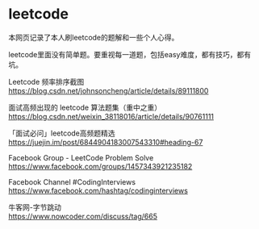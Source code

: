 # leetcode

本网页记录了本人刷leetcode的题解和一些个人心得。

leetcode里面没有简单题。要重视每一道题，包括easy难度，都有技巧，都有坑。

Leetcode 频率排序截图  
https://blog.csdn.net/johnsoncheng/article/details/89111800

面试高频出现的 leetcode 算法题集（重中之重）  
https://blog.csdn.net/weixin_38118016/article/details/90761111

「面试必问」leetcode高频题精选  
https://juejin.im/post/6844904183007543310#heading-67

Facebook Group - LeetCode Problem Solve  
https://www.facebook.com/groups/1457343921235182

Facebook Channel #CodingInterviews  
https://www.facebook.com/hashtag/codinginterviews

牛客网-字节跳动  
https://www.nowcoder.com/discuss/tag/665



